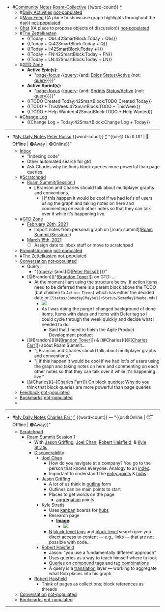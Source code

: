 - #[Community Notes](<Community Notes.md>) [Roam-Collective](<Roam-Collective.md>) {{word-count}} [*]([rc](<rc.md>)) 
    - #[Daily Activities](<Daily Activities.md>) [not-populated](<not-populated.md>)
    - #[Main Feed](<Main Feed.md>) ((A place to showcase graph highlights throughout the day)) [not-populated](<not-populated.md>) 
    - [Chat](<Chat.md>) ((A place to propose objects of discussion)) [not-populated](<not-populated.md>)
    - #[The Zettelkasten](<The Zettelkasten.md>)
        - {{Today + Obs:42SmartBlock:Today + Obs}}
        - {{Today + Q:42SmartBlock:Today + Q}}
        - {{Today + I:42SmartBlock:Today + I}}
        - {{Today + FN:42SmartBlock:Today + FN}}
        - {{Today + LN:42SmartBlock:Today + LN}}
    - #[GTD Zone](<GTD Zone.md>) 
        - **Active Epic(s):**
            - "[page-focus](<page-focus.md>) {{[query](<query.md>): {and: [Epics](<Epics.md>) [Status/Active](<Status/Active.md>) {not: [query](<query.md>)}}}}"
        - **Active Sprint(s):**
            - "[page-focus](<page-focus.md>) {{[query](<query.md>): {and: [Sprints](<Sprints.md>) [Status/Active](<Status/Active.md>) {not: [query](<query.md>)}}}}"
        - {{TODO Created Today:42SmartBlock:TODO Created Today}}
        - {{TODO + ThisWeek:42SmartBlock:TODO + ThisWeek}}
        - {{TODO + Help Wanted:42SmartBlock:TODO + Help Wanted}}
    - #[Change Log](<Change Log.md>)
        - {{Change Log + Today:42SmartBlock:Change Log + Today}}
- ---
- #[My Daily Notes](<My Daily Notes.md>) [Peter Rosso](<Peter Rosso.md>) {{word-count}} [*]([ptr](<ptr.md>))   "{{or:🟡 On & Off | 🚫 Offline | 🟠Away | 🟢Online}}"
    - [Inbox](<Inbox.md>)
        - "Indexing code"
        - Other automated search for gtd
        - Ask Charles why he finds block queries more powerful than page queries.
    - #[Scratchpad](<Scratchpad.md>) 
        - [Roam Summit/Session I](<Roam Summit/Session I.md>)
            - [I](<I.md>) Branson and Charles should talk about multiplayer graphs and conventions.
                - [I](<I.md>) If this happen it would be cool if we had lot's of users using the graph and taking notes on here and commenting on each other notes so that they can talk over it while it's happening live.
    - #[GTD Zone](<GTD Zone.md>)
        - [February 28th, 2021](<February 28th, 2021.md>)
            - Import notes from personal graph on [roam summit]([Roam Summit/Session I](<Roam Summit/Session I.md>))
        - [March 15th, 2021](<March 15th, 2021.md>)
            - [ ] Assign date to inbox stuff or move to scratchpad
    - [Promptstorming](<Promptstorming.md>) [not-populated](<not-populated.md>)
    - #[The Zettelkasten](<The Zettelkasten.md>) [not-populated](<not-populated.md>)
    - [Conversation](<Conversation.md>) [not-populated](<not-populated.md>)
        - Query:
            - "{{[query](<query.md>): {and:[@[[Peter Rosso](<@[[Peter Rosso.md>)]]}}}"
        - [@Brandon]([^[[Brandon Toner](<^[[Brandon Toner.md>)]]) on GTD: ...
            - At the moment I am using the structure below. If action items need to be deferred there is a parent block above the TODO (but children to `Action Items`) which has either the decided date or `[Status/Someday|Maybe](<Status/Someday|Maybe.md>)`
                - ![](https://firebasestorage.googleapis.com/v0/b/firescript-577a2.appspot.com/o/imgs%2Fapp%2FRoam-Collective%2Fk3J4rq3NG0.png?alt=media&token=11b73370-cf99-4702-a413-985f2f760aa3)
                -  As I was doing the purge I changed background of done items, Items with dates and items with Defer tag so I could cycle through the week quickly and decide what I needed to do.
                    - Said that I need to finish the Agile Product Development product
        - [@Brandon]([@[[Brandon Toner](<@[[Brandon Toner.md>)]]) & [@Charles]([@[[Charles Farr](<@[[Charles Farr.md>)]]) about Roam Summit...
            - "[I](<I.md>) Branson and Charles should talk about multiplayer graphs and conventions."
            - "[I](<I.md>) If this happen it would be cool if we had lot's of users using the graph and taking notes on here and commenting on each other notes so that they can talk over it while it's happening live."
        - [@Charles]([~[[Charles Farr](<~[[Charles Farr.md>)]]) On block queries: Why do you think that block queries are more powerful than page queries
    - [Feedback](<Feedback.md>)  [not-populated](<not-populated.md>)
    - [Bookmarks](<Bookmarks.md>) [not-populated](<not-populated.md>)
    - 
- ---
- #[My Daily Notes](<My Daily Notes.md>) [Charles Farr](<Charles Farr.md>) [°]([csf](<csf.md>)) {{word-count}} — "{{or:🟢Online | 😴 Offline | 🟠Away}}"
    - [Scratchpad](<Scratchpad.md>)
        - [Roam Summit](<Roam Summit.md>) Session 1
            - With [Jason Griffing](<Jason Griffing.md>), [Joel Chan](<Joel Chan.md>), [Robert Haisfield](<Robert Haisfield.md>), & [Kyle Stratis](<Kyle Stratis.md>)
            - [Discoverability]([discoverability](<discoverability.md>))
                - [Joel Chan](<Joel Chan.md>)
                    - How do you navigate at a company? You go to the person that knows everyone. Analogy to an [index](<index.md>).
                    - Important to understand the [entry points](<entry points.md>) & [hubs](<hubs.md>)
                - [Jason Griffing](<Jason Griffing.md>)
                    - A lot of us think in [outline](<outline.md>) form
                    - Outlines can be main points to start
                    - Places to get words on the page
                        - [aggregation](<aggregation.md>) points
                - [Kyle Stratis](<Kyle Stratis.md>)
                    - Uses [kanban](<kanban.md>) boards for [hubs](<hubs.md>)
                    - Research page
                        - **[Image](<Image.md>):**
                            - ![](https://firebasestorage.googleapis.com/v0/b/firescript-577a2.appspot.com/o/imgs%2Fapp%2FRoam-Collective%2FxHg7Lyx2cf.png?alt=media&token=afe78ab8-1132-4b3c-b69e-8258b3af37cf)
                    - [N](<N.md>) [block-level tags](<block-level tags.md>) and [block-level](<block-level.md>) search give you direct access to content — e.g., links — that are not possible with code...
                - [Robert Haisfield](<Robert Haisfield.md>)
                    - Jason: "you use a fundamentally different approach"
                    - Uses queries as a way to teach himself where to look
                    - [Queries]([querying](<querying.md>)) on [compound tags](<compound tags.md>) and [tag combinations](<tag combinations.md>)
                    - A query is a [translation](<translation.md>) layer — working to aggregate what Rob places into his graph
            - [Robert Haisfield](<Robert Haisfield.md>)
                - Think of pages as collections; block references as threads
    - [Conversation](<Conversation.md>) [not-populated](<not-populated.md>)
    - [Bookmarks](<Bookmarks.md>) [not-populated](<not-populated.md>)
- ---
